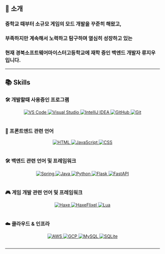 ## 🔘 소개
### 중학교 때부터 소규모 게임의 모드 개발을 꾸준히 해왔고,
### 부족하지만 계속해서 노력하고 탐구하며 열심히 성장하고 있는
### 현재 경북소프트웨어마이스터고등학교에 재학 중인 백엔드 개발자 류지우입니다.

---

## 📚 Skills

### 🛠️ 개발할때 사용중인 프로그램

<div style="text-align: center;">
  <a href="https://code.visualstudio.com/">
    <img src="https://skillicons.dev/icons?i=vscode" alt="VS Code" />
  </a>
  <a href="https://visualstudio.microsoft.com/">
    <img src="https://skillicons.dev/icons?i=visualstudio" alt="Visual Studio" />
  </a>
  <a href="https://www.jetbrains.com/idea/">
    <img src="https://skillicons.dev/icons?i=idea" alt="IntelliJ IDEA" />
  </a>
  <a href="https://github.com/">
    <img src="https://skillicons.dev/icons?i=github" alt="GitHub" />
  </a>
  <a href="https://git-scm.com/">
    <img src="https://skillicons.dev/icons?i=git" alt="Git" />
  </a>
</div>

<br/>

### 🎨 프론트엔드 관련 언어
<div style="text-align: center;">
  <a href="https://developer.mozilla.org/en-US/docs/Web/HTML">
    <img src="https://skillicons.dev/icons?i=html" alt="HTML" />
  </a>
  <a href="https://developer.mozilla.org/en-US/docs/Web/JavaScript">
    <img src="https://skillicons.dev/icons?i=js" alt="JavaScript" />
  </a>
  <a href="https://developer.mozilla.org/en-US/docs/Web/CSS">
    <img src="https://skillicons.dev/icons?i=css" alt="CSS" />
  </a>
</div>

<br/>

### 🛠️ 백엔드 관련 언어 및 프레임워크
<div style="text-align: center;">
  <a href="https://spring.io/">
    <img src="https://skillicons.dev/icons?i=spring" alt="Spring" />
  </a>
  <a href="https://www.java.com/">
    <img src="https://skillicons.dev/icons?i=java" alt="Java" />
  </a>
  <a href="https://www.python.org/">
    <img src="https://skillicons.dev/icons?i=py" alt="Python" />
  </a>
  <a href="https://flask.palletsprojects.com/en/stable/">
    <img src="https://skillicons.dev/icons?i=flask" alt="Flask" />
  </a>
  <a href="https://fastapi.tiangolo.com/">
    <img src="https://skillicons.dev/icons?i=fastapi" alt="FastAPI" />
  </a>
</div>


<br/>

### 🎮 게임 개발 관련 언어 및 프레임워크
<div style="text-align: center;">
  <a href="https://haxe.org/">
    <img src="https://skillicons.dev/icons?i=haxe" alt="Haxe" />
  </a>
  <a href="https://haxeflixel.com/">
    <img src="https://skillicons.dev/icons?i=haxeflixel" alt="HaxeFlixel" />
  </a>
  <a href="https://www.lua.org/">
    <img src="https://skillicons.dev/icons?i=lua" alt="Lua" />
  </a>
</div>

<br/>

### ☁️ 클라우드 & 인프라

<div style="text-align: center;">
  <a href="https://aws.amazon.com/">
    <img src="https://skillicons.dev/icons?i=aws" alt="AWS" />
  </a>
  <a href="https://cloud.google.com/">
    <img src="https://skillicons.dev/icons?i=gcp" alt="GCP" />
  </a>
  <a href="https://www.mysql.com/">
    <img src="https://skillicons.dev/icons?i=mysql" alt="MySQL" />
  </a>
  <a href="https://www.sqlite.org/">
    <img src="https://skillicons.dev/icons?i=sqlite" alt="SQLite" />
  </a>
</div>
<br/>


---

